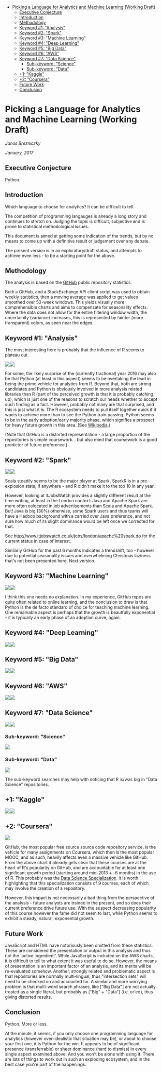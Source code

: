 -   [Picking a Language for Analytics and Machine Learning
    (Working Draft)](#picking-a-language-for-analytics-and-machine-learning-working-draft)
    -   [Executive Conjecture](#executive-conjecture)
    -   [Introduction](#introduction)
    -   [Methodology](#methodology)
    -   [Keyword \#1: "Analysis"](#keyword-1-analysis)
    -   [Keyword \#2: "Spark"](#keyword-2-spark)
    -   [Keyword \#3: "Machine Learning"](#keyword-3-machine-learning)
    -   [Keyword \#4: "Deep Learning"](#keyword-4-deep-learning)
    -   [Keyword \#5: "Big Data"](#keyword-5-big-data)
    -   [Keyword \#6: "AWS"](#keyword-6-aws)
    -   [Keyword \#7: "Data Science"](#keyword-7-data-science)
        -   [Sub-keyword: "Science"](#sub-keyword-science)
        -   [Sub-keyword: "Data"](#sub-keyword-data)
    -   [+1: "Kaggle"](#kaggle)
    -   [+2: "Coursera"](#coursera)
    -   [Future Work](#future-work)
    -   [Conclusion](#conclusion)

Picking a Language for Analytics and Machine Learning (Working Draft)
=====================================================================

*Janos Brezniczky*

*January, 2017*

Executive Conjecture
--------------------

Python.

Introduction
------------

Which language to choose for analytics? It can be difficult to tell.

The competition of programming langauges is already a long story and
continues to stretch on. Judging the topic is difficult, subjective and
is prone to statistical methodological issues.

This document is aimed at getting some indication of the trends, but by
no means to come up with a definitive result or judgement over any
debate.

The present version is in an exploratory/draft status, and attempts to
achieve even less - to be a starting point for the above.

Methodology
-----------

The analysis is based on the [GitHub](http://github.com) public
repository statistics.

Both a GitHub, and a StackExchange API client script was used to obtain
weekly statistics, then a moving average was applied to get values
smoothed over 53-week windows. This yields visually more comprehensible
charts and aims to compensate for seasonality effects. Where the data
does not allow for the entire filtering window width, the uncertainity
(variance) increases, this is represented by fainter (more transparent)
colors, as seen near the edges.

Keyword \#1: "Analysis"
-----------------------

The most interesting here is probably that the influence of R seems to
plateau out.

![](analysis_files/figure-markdown_strict/unnamed-chunk-2-1.png)![](analysis_files/figure-markdown_strict/unnamed-chunk-2-2.png)

For some, the likely surprise of the (currently fractional) year 2016
may also be that Python (at least in this aspect) seems to be overtaking
the lead in being the prime vehicle for analytics from R. Beyond that,
both are strong candidates and Python is obviously involved in more
analysis related libraries than R (part of the perceived growth is that
it is probably catching up), which is just one of the reasons to scratch
our heads whether to accept such finding as a fact. However, probably
not many are that surprised, and this is just what it is. The R
ecosystem needs to pull itself together quick if it wants to achieve
more than to see the Python train passing. Python seems to be in the
early adoption/early majority phase, which signifies a prospect for
heavy future growth in this area. (See
[Wikipedia](https://en.wikipedia.org/wiki/Diffusion_of_innovations).)

(Note that GitHub is a distorted representation - a large proportion of
the repositories is simple coursework... but also mind that coursework
is a good predictor of future preference.)

Keyword \#2: "Spark"
--------------------

![](analysis_files/figure-markdown_strict/unnamed-chunk-3-1.png)![](analysis_files/figure-markdown_strict/unnamed-chunk-3-2.png)

Scala steadily seems to be the major player at Spark. SparkR is in a
pre-explosion state, if anywhere - and R didn't make it to the top 10 in
any year.

However, looking at ItJobsWatch provides a slightly different result at
the time writing, at least in the London context: Java and Apache Spark
are more often colocated in job advertisements than Scala and Apache
Spark. But! Java is big (30%) otherwise, some Spark users and thus teams
will have a Hadoop background with a carried over Java preference, and
not sure how much of its slight dominance would be left once we
corrected for that.

See <http://www.itjobswatch.co.uk/jobs/london/apache%20spark.do> for the
current status in case of interest.

Similarly GitHub for the past 6 months indicates a trendshift, too -
however due to potential seasonality issues and overwhelming Christmas
laziness that's not been presented here. Next version.

Keyword \#3: "Machine Learning"
-------------------------------

![](analysis_files/figure-markdown_strict/unnamed-chunk-4-1.png)![](analysis_files/figure-markdown_strict/unnamed-chunk-4-2.png)

I think this one needs no explanation. In my experience, GitHub repos
are quite often related to online learning, and the conclusion to draw
is that Python is the de facto standard of choice for teaching machine
learning. One remarkable aspect is perhaps that the growth is beautfully
exponential - it is typically an early phase of an adoption curve,
again.

Keyword \#4: "Deep Learning"
----------------------------

![](analysis_files/figure-markdown_strict/unnamed-chunk-5-1.png)![](analysis_files/figure-markdown_strict/unnamed-chunk-5-2.png)

Keyword \#5: "Big Data"
-----------------------

![](analysis_files/figure-markdown_strict/unnamed-chunk-6-1.png)![](analysis_files/figure-markdown_strict/unnamed-chunk-6-2.png)

Keyword \#6: "AWS"
------------------

![](analysis_files/figure-markdown_strict/unnamed-chunk-7-1.png)![](analysis_files/figure-markdown_strict/unnamed-chunk-7-2.png)

Keyword \#7: "Data Science"
---------------------------

![](analysis_files/figure-markdown_strict/unnamed-chunk-8-1.png)![](analysis_files/figure-markdown_strict/unnamed-chunk-8-2.png)

### Sub-keyword: "Science"

![](analysis_files/figure-markdown_strict/unnamed-chunk-9-1.png)

### Sub-keyword: "Data"

![](analysis_files/figure-markdown_strict/unnamed-chunk-10-1.png)

The sub-keyword searches may help with noticing that R is/was big in
"Data Science" repositories.

+1: "Kaggle"
------------

![](analysis_files/figure-markdown_strict/unnamed-chunk-11-1.png)![](analysis_files/figure-markdown_strict/unnamed-chunk-11-2.png)

+2: "Coursera"
--------------

![](analysis_files/figure-markdown_strict/unnamed-chunk-12-1.png)

GitHub, the most popular free source source code repository service, is
the vehicle for many assignments on Coursera, which then is the most
popular MOOC, and as such, heavily affects even a massive vehicle like
GitHub. From the above chart it already gets clear that these courses
are at the heart of R's popularity on GitHub, and are accountable for at
least one significant growth period (starting around mid-2013 +- 6
months) in the use of R. This probably was the [Data Science
Specialization](https://www.coursera.org/specializations/jhu-data-science).
It is worth highlighting that this specialization consists of 9 courses,
each of which may involve the creation of a repository.

However, this impact is not necessarily a bad thing from the perspective
of the analysis - future analysts are trained in the present, and so
does their current preference drive future use. With the suspect
decreasing popularity of this course however the fame did not seem to
last, while Python seems to exhibit a steady, natural, exponential
growth.

Future Work
-----------

JavaScript and HTML have notoriously been omitted from these statistics.
These are considered the presentation or output in this analysis and
thus not the 'active ingredient'. While JavaScript is included on the
AWS charts, it is difficult to tell to what extent it was useful to do
so. However, the means of presentation is an important factor of an
analysis, and its merits will be re-evaluated somehow. Another, strongly
related and problematic aspect is that repositories are normally
multi-lingual, thus "intersection sets" will need to be checked on and
accounted for. A similar and more worrying problem is that multi-word
search phrases, like \["Big Data"\] are not actually treated as a single
literal, but probably as \["Big" + "Data"\] (i.e. or'ed), thus giving
distorted results.

Conclusion
----------

Python. More or less.

At the minute, it seems, if you only choose one programming language for
analytics (however over-idealistic that situation may be), or about to
choose your first one, it is Python for the win. It appears to be of
significant presence (transferrable) or sheer dominance (hard to
dismiss) in every single aspect examined above. And you won't be alone
with using it. There are lots of things to work out in such an exploding
ecosystem, and in the best case you're part of the happenings.
